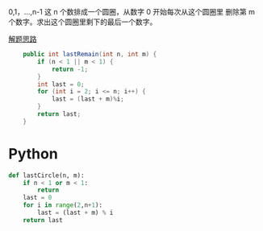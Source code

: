 0,1，...,n-1 这 n 个数排成一个圆圈，从数字 0 开始每次从这个圆圈里 删除第 m 个数字。求出这个圆圈里剩下的最后一个数字。

[解题思路](https://blog.csdn.net/u010429424/article/details/73695062)

```java
	public int lastRemain(int n, int m) {
		if (n < 1 || m < 1) {
			return -1;
		}
		int last = 0;
		for (int i = 2; i <= n; i++) {
			last = (last + m)%i;
		}
		return last;
	}
```

# Python
```python
def lastCircle(n, m):
    if n < 1 or m < 1:
        return
    last = 0
    for i in range(2,n+1):
        last = (last + m) % i
    return last
```
